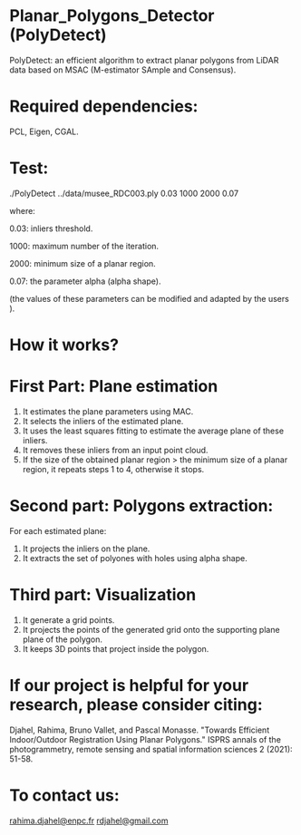 # Planar_Polygons_Detector (PolyDetect)

PolyDetect: an efficient algorithm to extract planar polygons from LiDAR data based on MSAC (M-estimator SAmple and Consensus).

# Required dependencies:

PCL, Eigen, CGAL.

# Test:

./PolyDetect ../data/musee_RDC003.ply 0.03 1000 2000 0.07
 
where:

0.03: inliers threshold.

1000: maximum number of the iteration. 

2000: minimum size of a planar region. 

0.07: the parameter alpha (alpha shape).

(the values of these parameters can be modified and adapted by the users ).

# How it works?

# First Part: Plane estimation

1. It estimates the plane parameters  using MAC.
2. It selects the inliers of the estimated plane.
3. It uses the least squares fitting to estimate the average  plane of these inliers.
4. It removes these inliers  from an input point cloud.
5. If the size of the obtained planar region > the minimum size of a planar region, it repeats steps 1 to 4, otherwise it stops.

# Second part: Polygons extraction:
For each estimated plane:
1. It  projects the inliers on the plane.
2. It extracts the set of polyones with holes using alpha shape.


# Third part: Visualization

1. It generate a grid points. 
2. It projects the points of the generated grid onto the supporting plane plane of the polygon.
3. It keeps 3D points that project inside the polygon.


# If our project is helpful for your research, please consider citing:

Djahel, Rahima, Bruno Vallet, and Pascal Monasse. "Towards Efficient Indoor/Outdoor Registration Using Planar Polygons." ISPRS annals of the photogrammetry, remote sensing and spatial information sciences 2 (2021): 51-58.

# To contact us:

rahima.djahel@enpc.fr
rdjahel@gmail.com










